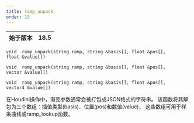 ```yaml
---
title: ramp_unpack
order: 15
---
```

| 始于版本 | 18.5 |
| --- | --- |

`void  ramp_unpack(string ramp, string &basis[], float &pos[], float &value[])`

`void  ramp_unpack(string ramp, string &basis[], float &pos[], vector &value[])`

`void  ramp_unpack(string ramp, string &basis[], float &pos[], vector4 &value[])`

在Houdini操作中，渐变参数通常会被打包成JSON格式的字符串。
该函数将其解包为三个数组：插值类型(basis)、位置(pos)和数值(value)，
这些数组可用于样条曲线或ramp_lookup函数。